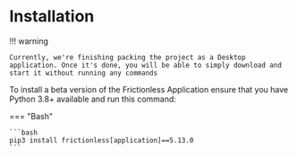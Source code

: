# Installation

!!! warning

    Currently, we're finishing packing the project as a Desktop application. Once it's done, you will be able to simply download and start it without running any commands


To install a beta version of the Frictionless Application ensure that you have Python 3.8+ available and run this command:

=== "Bash"

    ```bash
    pip3 install frictionless[application]==5.13.0
    ```
